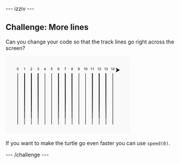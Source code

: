 \--- izziv \---

## Challenge: More lines

Can you change your code so that the track lines go right across the screen?

![posnetek zaslona](images/race-challenge1.png)

If you want to make the turtle go even faster you can use `speed(0)`.

\--- /challenge \---